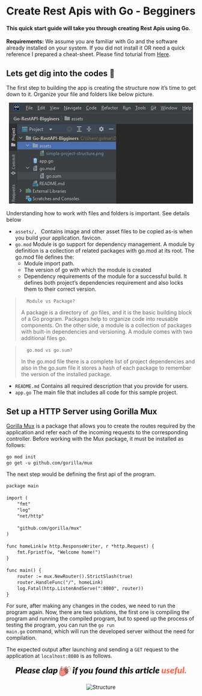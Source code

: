 
# Create Rest Apis with Go - Begginers

#### This quick start guide will take you through creating Rest Apis using Go.


**Requirements:** We assume you are familiar with Go and the software already installed on your system. If you did not install it OR need a quick reference I prepared a cheat-sheet. Please find toturial from [Here](https://github.com/hakimehmordadi/Go-Cheat-Sheet/blob/main/BashScrip.sh/).



## Lets get dig into the codes 🚀

The first step to building the app is creating the structure now it’s time to get down to it. Organize your file and folders like below picture.

<p align="center"><img alt="Structure" src="assets/simpla-project-structure.png" /></p>

Understanding how to work with files and folders is important. See details below 


* <code>assets/, </code> Contains image and other asset files to be copied as-is when you build your application. favicon.
* <code>go.mod</code> Module is go support for dependency management. A module by definition is a collection of related packages with go.mod at its root. The go.mod file defines the:
    * Module import path.
    * The version of go with which the module is created
    * Dependency requirements of the module for a successful build. It defines both project’s dependencies requirement and also locks them to their correct version.
<blockquote>
<code>  Module vs Package? </code> <p> A package is a directory of .go files, and it is the basic building block of a Go program. Packages help to organize code into reusable components. On the other side, a module is a collection of packages with built-in dependencies and versioning. A module comes with two additional files go.</p>
</blockquote>
<blockquote>
<code>  go.mod vs go.sum? </code> <p> In the go.mod file there is a complete list of project dependencies and also in the go.sum file it stores a hash of each package to remember the version of the installed package.</p>
</blockquote>

*   <code>README.md</code> Contains all required description that you provide for users.
*   <code>app.go</code> The main file that includes all code for this sample project.

## Set up a HTTP Server using Gorilla Mux

[Gorilla Mux](https://github.com/gorilla/mux) is a package that allows you to create the routes required by the application and refer each of the incoming requests to the corresponding controller. Before working with the Mux package, it must be installed as follows:

```
go mod init
go get -u github.com/gorilla/mux
```
The next step would be defining the first api of the program.

```
package main

import (
	"fmt"
	"log"
	"net/http"

	"github.com/gorilla/mux"
)

func homeLink(w http.ResponseWriter, r *http.Request) {
	fmt.Fprintf(w, "Welcome home!")
}

func main() {
	router := mux.NewRouter().StrictSlash(true)
	router.HandleFunc("/", homeLink)
	log.Fatal(http.ListenAndServe(":8080", router))
}
```
For sure, after making any changes in the codes, we need to run the program again. Now, there are two solutions, the first one is compiling the program and running the compiled program, but to speed up the process of testing the program, you can run the <code>go run main.go</code> command, which will run the developed server without the need for compilation.

The expected output after launching and sending a <code>GET</code> request to the application at <code>localhost:8080</code> is as follows.

<p align="center"><img alt="Structure" src="assets/1_Cj3GjJSU7reYw49BYdQfpw.gif" /></p>







<p align="center"><img alt="Structure" src="run-api.png" /></p>
